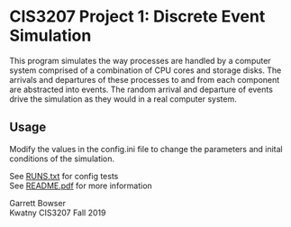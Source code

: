 # CIS3207 Project 1: Discrete Event Simulation

This program simulates the way processes are handled by a computer system comprised of a combination of CPU cores and storage disks. The arrivals and departures of these processes to and from each component are abstracted into events. The random arrival and departure of events drive the simulation as they would in a real computer system.

## Usage

Modify the values in the config.ini file to change the parameters and inital conditions of the simulation.

See [RUNS.txt](https://github.com/tuh37046/CIS3207/blob/master/runs.txt) for config tests<br>
See [README.pdf](https://github.com/tuh37046/CIS3207/blob/master/README.pdf) for more information


Garrett Bowser <br>
Kwatny CIS3207 Fall 2019
